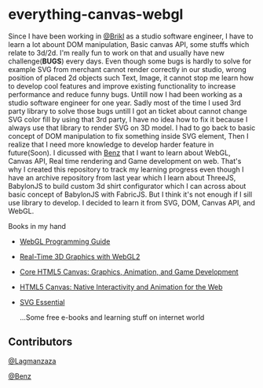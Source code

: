 # everything-canvas-webgl

Since I have been working in [@Brikl](https://www.github.com/brikl) as a studio software engineer, I have to learn a lot abount DOM manipulation, Basic canvas API, some stuffs which relate to 3d/2d. I'm really fun to work on that and usually have new challenge(**BUGS**) every days. Even though some bugs is hardly to solve for example SVG from merchant cannot render correctly in our studio, wrong position of placed 2d objects such Text, Image, it cannot stop me learn how to develop cool features and improve existing functionality to increase performance and reduce funny bugs. Untill now I had been working as a studio software engineer for one year. Sadly most of the time I used 3rd party library to solve those bugs untill I got an ticket about cannot change SVG color fill by using that 3rd party, I have no idea how to fix it because I always use that library to render SVG on 3D model. I had to go back to basic concept of DOM manipulation to fix something inside SVG element, Then I realize that I need more knowledge to develop harder feature in future(Soon). I dicussed with [Benz](https://github.com/benzdechapon) that I want to learn about WebGL, Canvas API, Real time rendering and Game development on web. That's why I created this repository to track my learning progress even though I have an archive repository from last year which I learn about ThreeJS, BabylonJS to build custom 3d shirt configurator which I can across about basic concept of BabylonJS with FabricJS. But I think it's not enough if I sill use library to develop. I decided to learn it from SVG, DOM, Canvas API, and WebGL.

Books in my hand

- [WebGL Programming Guide](https://www.amazon.com/WebGL-Programming-Guide-Interactive-Graphics/dp/0321902920)
- [Real-Time 3D Graphics with WebGL2](https://www.amazon.com/Real-Time-Graphics-WebGL-interactive-applications-ebook/dp/B07GVNQLH5)
- [Core HTML5 Canvas: Graphics, Animation, and Game Development](https://www.amazon.com/Core-HTML5-Canvas-Animation-Development/dp/0132761610)
- [HTML5 Canvas: Native Interactivity and Animation for the Web](https://www.amazon.com/HTML5-Canvas-Native-Interactivity-Animation/dp/1449334989)
- [SVG Essential](https://www.amazon.com/SVG-Essentials-Producing-Scalable-Graphics/dp/1449374352)
  <br/>

  ...Some free e-books and learning stuff on internet world

## Contributors

[@Lagmanzaza](https://www.github.com/lagmanzaza)

[@Benz](https://github.com/benzdechapon)
